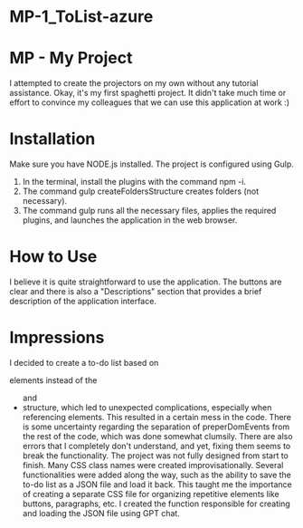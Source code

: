 # MP-1_ToList-azure

# MP - My Project
I attempted to create the projectors on my own without any tutorial assistance. Okay, it's my first spaghetti project. It didn't take much time or effort to convince my colleagues that we can use this application at work :)

# Installation
Make sure you have NODE.js installed. The project is configured using Gulp.

1. In the terminal, install the plugins with the command npm -i.
2. The command gulp createFoldersStructure creates folders (not necessary).
3. The command gulp runs all the necessary files, applies the required plugins, and launches the application in the web browser.

# How to Use
I believe it is quite straightforward to use the application. The buttons are clear and there is also a "Descriptions" section that provides a brief description of the application interface.

# Impressions
I decided to create a to-do list based on <div> elements instead of the <ul> and <li> structure, which led to unexpected complications, especially when referencing elements.
This resulted in a certain mess in the code. There is some uncertainty regarding the separation of preperDomEvents from the rest of the code, which was done somewhat clumsily. There are also errors that I completely don't understand, and yet, fixing them seems to break the functionality.
The project was not fully designed from start to finish. Many CSS class names were created improvisationally. Several functionalities were added along the way, such as the ability to save the to-do list as a JSON file and load it back. This taught me the importance of creating a separate CSS file for organizing repetitive elements like buttons, paragraphs, etc.
I created the function responsible for creating and loading the JSON file using GPT chat.